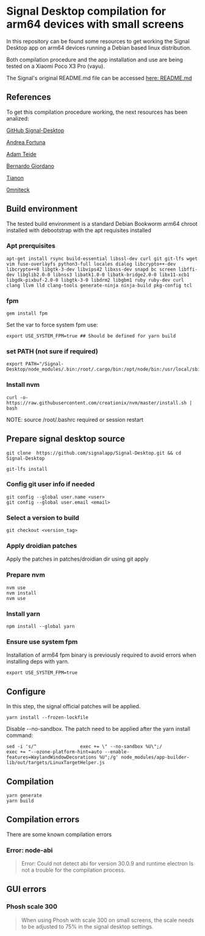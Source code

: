 # Signal Desktop compilation for arm64 devices with small screens
In this repository can be found some resources to get working the Signal Desktop app on arm64 devices running a Debian based linux distribution.

Both compilation procedure and the app installation and use are being tested on a Xiaomi Poco X3 Pro (vayu).

The Signal's original README.md file can be accessed [here: README.md](https://github.com/signalapp/Signal-Desktop/blob/main/README.md)

## References
To get this compilation procedure working, the next resources has been analized:

[GitHub Signal-Desktop](https://github.com/signalapp/Signal-Desktop)

[Andrea Fortuna](https://andreafortuna.org/2019/03/27/how-to-build-signal-desktop-on-linux/)

[Adam Teide](https://gitlab.com/adamthiede/signal-desktop-builder/-/blob/master/patches/0001-Remove-no-sandbox-patch.patch?ref_type=heads)

[Bernardo Giordano](https://github.com/BernardoGiordano/signal-desktop-pi4)

[Tianon](https://github.com/tianon/dockerfiles/blob/master/signal-desktop/Dockerfile)

[0mniteck](https://github.com/0mniteck/Signal-Desktop-Mobian)

## Build environment
The tested build environment is a standard Debian Bookworm arm64 chroot installed with debootstrap with the apt requisites installed

### Apt prerquisites
```
apt-get install rsync build-essential libssl-dev curl git git-lfs wget vim fuse-overlayfs python3-full locales dialog libcrypto++-dev libcrypto++8 libgtk-3-dev libvips42 libxss-dev snapd bc screen libffi-dev libglib2.0-0 libnss3 libatk1.0-0 libatk-bridge2.0-0 libx11-xcb1 libgdk-pixbuf-2.0-0 libgtk-3-0 libdrm2 libgbm1 ruby ruby-dev curl clang llvm lld clang-tools generate-ninja ninja-build pkg-config tcl
```

### fpm
```
gem install fpm
```
Set the var to force system fpm use:
```
export USE_SYSTEM_FPM=true ## Should be defined for yarn build
```

### set PATH (not sure if required)
```
export PATH="/Signal-Desktop/node_modules/.bin:/root/.cargo/bin:/opt/node/bin:/usr/local/sbin:/usr/local/bin:/usr/sbin:/usr/bin:/sbin:/bin:$PATH"
```

### Install nvm
```
curl -o- https://raw.githubusercontent.com/creationix/nvm/master/install.sh | bash
```

NOTE: source /root/.bashrc required or session restart

## Prepare signal desktop source
```
git clone  https://github.com/signalapp/Signal-Desktop.git && cd Signal-Desktop
```
```
git-lfs install
```

### Config git user info if needed
```
git config --global user.name <user>
git config --global user.email <email>
```

### Select a version to build
```
git checkout <version_tag>
```

### Apply droidian patches
Apply the patches in patches/droidian dir using git apply

### Prepare nvm
```
nvm use
nvm install
nvm use
```

### Install yarn
```
npm install --global yarn
```

### Ensure use system fpm
Installation of arm64 fpm binary is previously required to avoid errors when installing deps with yarn.
```
export USE_SYSTEM_FPM=true
```

## Configure
In this step, the signal official patches will be applied.
```
yarn install --frozen-lockfile
```
Disable --no-sandbox. The patch need to be applied after the yarn install command:

```
sed -i 's/^                exec += \" --no-sandbox %U\";/                exec += "--ozone-platform-hint=auto --enable-features=WaylandWindowDecorations %U";/g' node_modules/app-builder-lib/out/targets/LinuxTargetHelper.js 
```

## Compilation
```
yarn generate
yarn build
```

## Compilation errors
There are some known compilation errors

### Error: node-abi
> Error: Could not detect abi for version 30.0.9 and runtime electron
Is not a trouble for the compilation process.

## GUI errors

### Phosh scale 300
> When using Phosh with scale 300 on small screens, the scale needs to be adjusted to 75% in the signal desktop settings.


